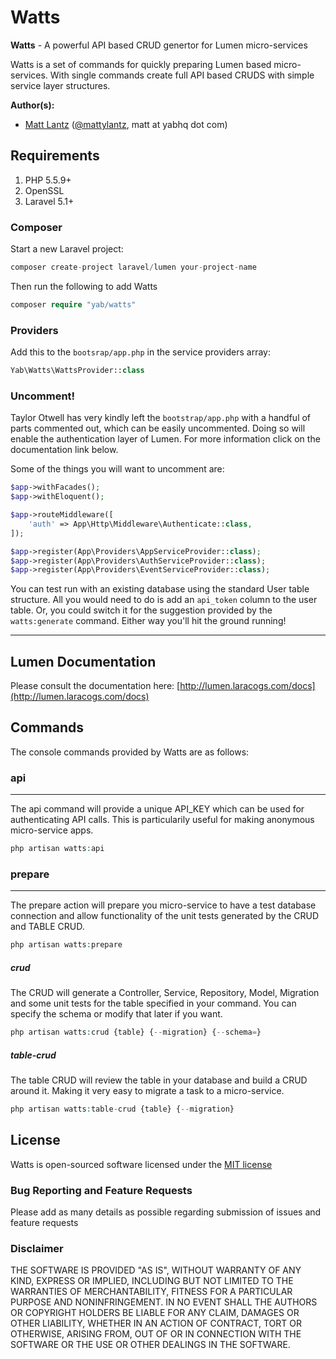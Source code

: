 # Watts

**Watts** - A powerful API based CRUD genertor for Lumen micro-services

Watts is a set of commands for quickly preparing Lumen based micro-services. With single commands create full API based CRUDS with simple service layer structures.

**Author(s):**
* [Matt Lantz](https://github.com/mlantz) ([@mattylantz](http://twitter.com/mattylantz), matt at yabhq dot com)

## Requirements

1. PHP 5.5.9+
2. OpenSSL
3. Laravel 5.1+

### Composer
Start a new Laravel project:
```php
composer create-project laravel/lumen your-project-name
```

Then run the following to add Watts
```php
composer require "yab/watts"
```

### Providers
Add this to the `bootsrap/app.php` in the service providers array:
```php
Yab\Watts\WattsProvider::class
```

### Uncomment!
Taylor Otwell has very kindly left the `bootstrap/app.php` with a handful of parts commented out, which can be easily uncommented. Doing so will enable the authentication layer of Lumen. For more information click on the documentation link below.

Some of the things you will want to uncomment are:
```php
$app->withFacades();
$app->withEloquent();

$app->routeMiddleware([
    'auth' => App\Http\Middleware\Authenticate::class,
]);

$app->register(App\Providers\AppServiceProvider::class);
$app->register(App\Providers\AuthServiceProvider::class);
$app->register(App\Providers\EventServiceProvider::class);
```

You can test run with an existing database using the standard User table structure. All you would need to do is add an `api_token` column to the user table. Or, you could switch it for the suggestion provided by the `watts:generate` command. Either way you'll hit the ground running!

----

## Lumen Documentation
Please consult the documentation here: [http://lumen.laracogs.com/docs](http://lumen.laracogs.com/docs)

## Commands
The console commands provided by Watts are as follows:

### api
----
The api command will provide a unique API_KEY which can be used for authenticating API calls. This is particularily useful for making anonymous micro-service apps.

```php
php artisan watts:api
```

### prepare
----
The prepare action will prepare you micro-service to have a test database connection and allow functionality of the unit tests generated by the CRUD and TABLE CRUD.

```php
php artisan watts:prepare
```

##### crud
The CRUD will generate a Controller, Service, Repository, Model, Migration and some unit tests for the table specified in your command. You can specify the schema or modify that later if you want.

```php
php artisan watts:crud {table} {--migration} {--schema=}
```

##### table-crud
The table CRUD will review the table in your database and build a CRUD around it. Making it very easy to migrate a task to a micro-service.

```php
php artisan watts:table-crud {table} {--migration}
```

## License
Watts is open-sourced software licensed under the [MIT license](http://opensource.org/licenses/MIT)

### Bug Reporting and Feature Requests
Please add as many details as possible regarding submission of issues and feature requests

### Disclaimer
THE SOFTWARE IS PROVIDED "AS IS", WITHOUT WARRANTY OF ANY KIND, EXPRESS OR IMPLIED, INCLUDING BUT NOT LIMITED TO THE WARRANTIES OF MERCHANTABILITY, FITNESS FOR A PARTICULAR PURPOSE AND NONINFRINGEMENT. IN NO EVENT SHALL THE AUTHORS OR COPYRIGHT HOLDERS BE LIABLE FOR ANY CLAIM, DAMAGES OR OTHER LIABILITY, WHETHER IN AN ACTION OF CONTRACT, TORT OR OTHERWISE, ARISING FROM, OUT OF OR IN CONNECTION WITH THE SOFTWARE OR THE USE OR OTHER DEALINGS IN THE SOFTWARE.
